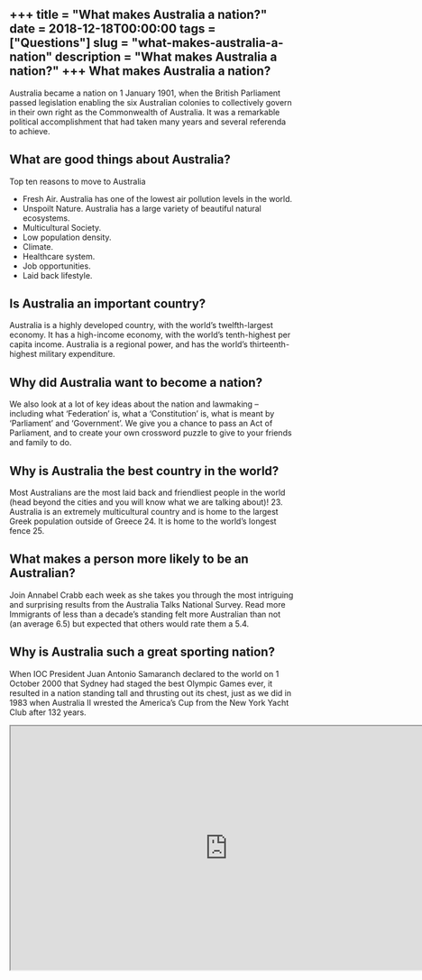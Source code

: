 +++
title = "What makes Australia a nation?"
date = 2018-12-18T00:00:00
tags = ["Questions"]
slug = "what-makes-australia-a-nation"
description = "What makes Australia a nation?"
+++
What makes Australia a nation?
------------------------------

Australia became a nation on 1 January 1901, when the British Parliament passed legislation enabling the six Australian colonies to collectively govern in their own right as the Commonwealth of Australia. It was a remarkable political accomplishment that had taken many years and several referenda to achieve.

What are good things about Australia?
-------------------------------------

Top ten reasons to move to Australia

- Fresh Air. Australia has one of the lowest air pollution levels in the world.
- Unspoilt Nature. Australia has a large variety of beautiful natural ecosystems.
- Multicultural Society.
- Low population density.
- Climate.
- Healthcare system.
- Job opportunities.
- Laid back lifestyle.

Is Australia an important country?
----------------------------------

Australia is a highly developed country, with the world’s twelfth-largest economy. It has a high-income economy, with the world’s tenth-highest per capita income. Australia is a regional power, and has the world’s thirteenth-highest military expenditure.

Why did Australia want to become a nation?
------------------------------------------

We also look at a lot of key ideas about the nation and lawmaking – including what ‘Federation’ is, what a ‘Constitution’ is, what is meant by ‘Parliament’ and ‘Government’. We give you a chance to pass an Act of Parliament, and to create your own crossword puzzle to give to your friends and family to do.

Why is Australia the best country in the world?
-----------------------------------------------

Most Australians are the most laid back and friendliest people in the world (head beyond the cities and you will know what we are talking about)! 23. Australia is an extremely multicultural country and is home to the largest Greek population outside of Greece 24. It is home to the world’s longest fence 25.

What makes a person more likely to be an Australian?
----------------------------------------------------

Join Annabel Crabb each week as she takes you through the most intriguing and surprising results from the Australia Talks National Survey. Read more Immigrants of less than a decade’s standing felt more Australian than not (an average 6.5) but expected that others would rate them a 5.4.

Why is Australia such a great sporting nation?
----------------------------------------------

When IOC President Juan Antonio Samaranch declared to the world on 1 October 2000 that Sydney had staged the best Olympic Games ever, it resulted in a nation standing tall and thrusting out its chest, just as we did in 1983 when Australia II wrested the America’s Cup from the New York Yacht Club after 132 years.

<iframe allow="accelerometer; autoplay; clipboard-write; encrypted-media; gyroscope; picture-in-picture" allowfullscreen="" class="__youtube_prefs__  epyt-is-override  no-lazyload" data-no-lazy="1" data-origheight="433" data-origwidth="770" data-skipgform_ajax_framebjll="" height="433" id="_ytid_44145" loading="lazy" src="https://www.youtube.com/embed/0ECqAg6sl-4?enablejsapi=1&autoplay=0&cc_load_policy=0&cc_lang_pref=&iv_load_policy=1&loop=0&modestbranding=0&rel=1&fs=1&playsinline=0&autohide=2&theme=dark&color=red&controls=1&" title="YouTube player" width="770"></iframe>